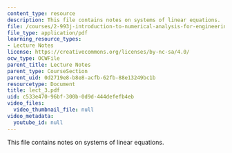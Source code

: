 ```yaml
---
content_type: resource
description: This file contains notes on systems of linear equations.
file: /courses/2-993j-introduction-to-numerical-analysis-for-engineering-13-002j-spring-2005/c533e47096bf300b0d9d444defefb4eb_lect_3.pdf
file_type: application/pdf
learning_resource_types:
- Lecture Notes
license: https://creativecommons.org/licenses/by-nc-sa/4.0/
ocw_type: OCWFile
parent_title: Lecture Notes
parent_type: CourseSection
parent_uid: 0d2719e8-b8e8-acfb-62fb-88e13249bc1b
resourcetype: Document
title: lect_3.pdf
uid: c533e470-96bf-300b-0d9d-444defefb4eb
video_files:
  video_thumbnail_file: null
video_metadata:
  youtube_id: null
---
```

This file contains notes on systems of linear equations.